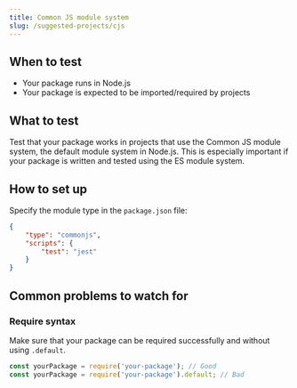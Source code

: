 ```yaml
---
title: Common JS module system
slug: /suggested-projects/cjs
---
```


## When to test

- Your package runs in Node.js
- Your package is expected to be imported/required by projects

## What to test

Test that your package works in projects that use the Common JS module system, the default module system in Node.js. This is especially important if your package is written and tested using the ES module system.

## How to set up

Specify the module type in the `package.json` file:

```json {2} title="test-projects/cjs-module-system/package.json"
{
    "type": "commonjs",
    "scripts": {
        "test": "jest"
    }
}
```

## Common problems to watch for

### Require syntax

Make sure that your package can be required successfully and without using `.default`.

```js
const yourPackage = require('your-package'); // Good
const yourPackage = require('your-package').default; // Bad
```
